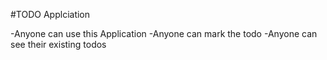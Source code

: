 #TODO Applciation 

-Anyone can use this Application
-Anyone can mark the todo 
-Anyone can see their existing todos
